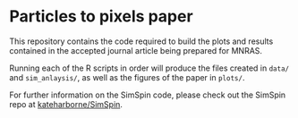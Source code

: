 # Particles to pixels paper

This repository contains the code required to build the plots and results contained in the accepted journal article being prepared for MNRAS. 

Running each of the R scripts in order will produce the files created in `data/` and `sim_anlaysis/`, as well as the figures of the paper in `plots/`.

For further information on the SimSpin code, please check out the SimSpin repo at [kateharborne/SimSpin](https://github.com/kateharborne/SimSpin).
